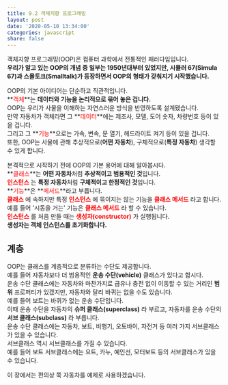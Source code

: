 ```yaml
---
title: 9.2 객체지향 프로그래밍
layout: post
date: '2020-05-10 13:34:00'
categories: javascript
share: false
---
```


객체지향 프로그래밍(OOP)은 컴퓨터 과학에서 전통적인 패러다임입니다.  
**우리가 알고 있는 OOP의 개념 중 일부는 1950년대부터 있었지만, 시뮬러 67(Simula 67)과 스몰토크(Smalltalk)가 등장하면서 OOP의 형태가 갖춰지기 시작했습니다.**

OOP의 기본 아이디어는 단순하고 직관적입니다.  
**<span style="color:red;">객체</span>**는 **데이터와 기능을 논리적으로 묶어 놓은 겁니다.**  
OOP는 우리가 사물을 이해하는 자연스러운 방식을 반영하도록 설계됐습니다.  
만약 자동차가 객체라면 그 **<span style="color:red;">데이터</span>**에는 제조사, 모델, 도어 숫자, 차량번호 등이 있을 겁니다.  
그리고 그 **<span style="color:red;">기능</span>**으로는 가속, 변속, 문 열기, 헤드라이트 켜기 등이 있을 겁니다.  
또한, OOP는 사물에 관해 추상적으로(**어떤 자동차**), 구체적으로(**특정 자동차**) 생각할 수 있게 합니다.

본격적으로 시작하기 전에 OOP의 기본 용어에 대해 알아봅시다.  
**<span style="color:red;">클래스</span>**는 **어떤 자동차**처럼 **추상적이고 범용적인 것**입니다.  
**<span style="color:red;">인스턴스</span>** 는 **특정 자동차**처럼 **구체적이고 한정적인 것**입니다.  
**<span style="color:red;">기능</span>**은 **<span style="color:red;">메서드</span>**라고 부릅니다.  
**<span style="color:red;">클래스</span>** 에 속하지만 특정 **<span style="color:red;">인스턴스</span>** 에 묶이지는 않는 기능을 **<span style="color:red;">클래스 메서드</span>** 라고 합니다.  
예를 들어 '시동을 거는' 기능은 **<span style="color:red;">클래스 메서드</span>** 라 할 수 있습니다.  
**<span style="color:red;">인스턴스</span>** 를 처음 만들 때는 **<span style="color:red;">생성자(constructor)</span>** 가 실행됩니다.  
**생성자는 객체 인스턴스를 초기화합니다.**

## 계층

OOP는 클래스를 계층적으로 분류하는 수단도 제공합니다.  
예를 들어 자동차보다 더 범용적인 **운송 수단(vehicle)** 클래스가 있다고 합시다.  
운송 수단 클래스에는 자동차와 마찬가지로 급유나 충전 없이 이동할 수 있는 거리인 **범위** 프로퍼티가 있겠지만, 자동차와 달리 바퀴는 없을 수도 있습니다.  
예를 들어 보트는 바퀴가 없는 운송 수단입니다.  
이때 운송 수단을 자동차의 **슈퍼 클래스(superclass)** 라 부르고, 자동차를 운송 수단의 **서브 클래스(subclass)** 라 부릅니다.  
운송 수단 클래스에는 자동차, 보트, 비행기, 오토바이, 자전거 등 여러 가지 서브클래스가 있을 수 있습니다.  
서브클래스 역시 서브클래스를 가질 수 있습니다.  
예를 들어 보트 서브클래스에는 요트, 카누, 예인선, 모터보트 등의 서브클래스가 있을 수 있습니다.  

이 장에서는 편의상 쭉 자동차를 예제로 사용하겠습니다.